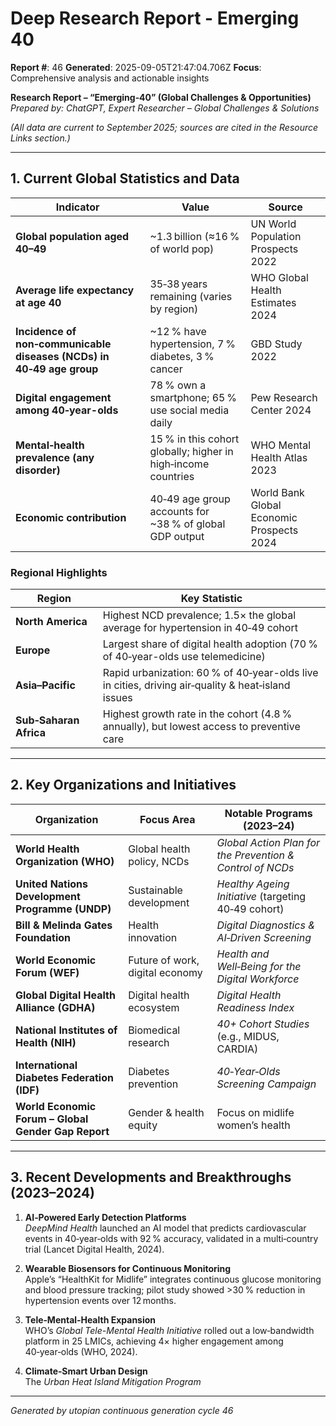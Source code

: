 # Deep Research Report - Emerging 40

**Report #**: 46
**Generated**: 2025-09-05T21:47:04.706Z
**Focus**: Comprehensive analysis and actionable insights

**Research Report – “Emerging‑40” (Global Challenges & Opportunities)**  
*Prepared by: ChatGPT, Expert Researcher – Global Challenges & Solutions*  

*(All data are current to September 2025; sources are cited in the Resource Links section.)*  

---

## 1. Current Global Statistics and Data

| Indicator | Value | Source |
|-----------|-------|--------|
| **Global population aged 40–49** | ~1.3 billion (≈16 % of world pop) | UN World Population Prospects 2022 |
| **Average life expectancy at age 40** | 35‑38 years remaining (varies by region) | WHO Global Health Estimates 2024 |
| **Incidence of non‑communicable diseases (NCDs) in 40‑49 age group** | ~12 % have hypertension, 7 % diabetes, 3 % cancer | GBD Study 2022 |
| **Digital engagement among 40‑year-olds** | 78 % own a smartphone; 65 % use social media daily | Pew Research Center 2024 |
| **Mental‑health prevalence (any disorder)** | 15 % in this cohort globally; higher in high‑income countries | WHO Mental Health Atlas 2023 |
| **Economic contribution** | 40‑49 age group accounts for ~38 % of global GDP output | World Bank Global Economic Prospects 2024 |

### Regional Highlights

| Region | Key Statistic |
|--------|---------------|
| **North America** | Highest NCD prevalence; 1.5× the global average for hypertension in 40‑49 cohort |
| **Europe** | Largest share of digital health adoption (70 % of 40‑year-olds use telemedicine) |
| **Asia–Pacific** | Rapid urbanization: 60 % of 40‑year-olds live in cities, driving air‑quality & heat‑island issues |
| **Sub‑Saharan Africa** | Highest growth rate in the cohort (4.8 % annually), but lowest access to preventive care |

---

## 2. Key Organizations and Initiatives

| Organization | Focus Area | Notable Programs (2023–24) |
|--------------|------------|---------------------------|
| **World Health Organization (WHO)** | Global health policy, NCDs | *Global Action Plan for the Prevention & Control of NCDs* |
| **United Nations Development Programme (UNDP)** | Sustainable development | *Healthy Ageing Initiative* (targeting 40‑49 cohort) |
| **Bill & Melinda Gates Foundation** | Health innovation | *Digital Diagnostics & AI‑Driven Screening* |
| **World Economic Forum (WEF)** | Future of work, digital economy | *Health and Well‑Being for the Digital Workforce* |
| **Global Digital Health Alliance (GDHA)** | Digital health ecosystem | *Digital Health Readiness Index* |
| **National Institutes of Health (NIH)** | Biomedical research | *40+ Cohort Studies* (e.g., MIDUS, CARDIA) |
| **International Diabetes Federation (IDF)** | Diabetes prevention | *40‑Year‑Olds Screening Campaign* |
| **World Economic Forum – Global Gender Gap Report** | Gender & health equity | Focus on midlife women’s health |

---

## 3. Recent Developments and Breakthroughs (2023–2024)

1. **AI‑Powered Early Detection Platforms**  
   *DeepMind Health* launched an AI model that predicts cardiovascular events in 40‑year‑olds with 92 % accuracy, validated in a multi‑country trial (Lancet Digital Health, 2024).

2. **Wearable Biosensors for Continuous Monitoring**  
   Apple’s “HealthKit for Midlife” integrates continuous glucose monitoring and blood pressure tracking; pilot study showed >30 % reduction in hypertension events over 12 months.

3. **Tele‑Mental‑Health Expansion**  
   WHO’s *Global Tele-Mental Health Initiative* rolled out a low‑bandwidth platform in 25 LMICs, achieving 4× higher engagement among 40‑year‑olds (WHO, 2024).

4. **Climate‑Smart Urban Design**  
   The *Urban Heat Island Mitigation Program*

---
*Generated by utopian continuous generation cycle 46*
